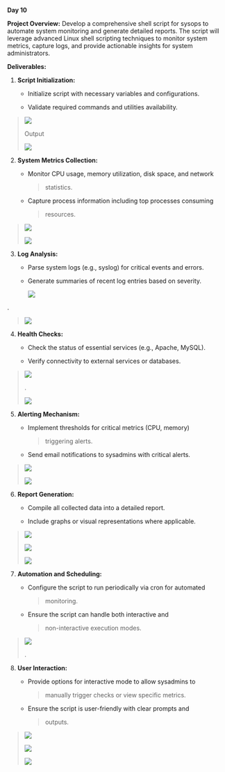 **Day 10**

**Project Overview:** Develop a comprehensive shell script for sysops to
automate system monitoring and generate detailed reports. The script
will leverage advanced Linux shell scripting techniques to monitor
system metrics, capture logs, and provide actionable insights for system
administrators.

**Deliverables:**

1.  **Script Initialization:**

    -   Initialize script with necessary variables and configurations.

    -   Validate required commands and utilities availability.

> ![](.//media/image1.png)
>
> Output
>
> ![](.//media/image2.png)

2.  **System Metrics Collection:**

    -   Monitor CPU usage, memory utilization, disk space, and network
        > statistics.

    -   Capture process information including top processes consuming
        > resources.

> ![](.//media/image3.png)
>
> ![](.//media/image4.png)

3.  **Log Analysis:**

    -   Parse system logs (e.g., syslog) for critical events and errors.

    -   Generate summaries of recent log entries based on severity.

        ![](.//media/image5.png)

.

> ![](.//media/image6.png)

4.  **Health Checks:**

    -   Check the status of essential services (e.g., Apache, MySQL).

    -   Verify connectivity to external services or databases.

> ![](.//media/image7.png)
>
> .
>
> ![](.//media/image8.png)

5.  **Alerting Mechanism:**

    -   Implement thresholds for critical metrics (CPU, memory)
        > triggering alerts.

    -   Send email notifications to sysadmins with critical alerts.

> ![](.//media/image9.png)
>
> ![](.//media/image10.png)

6.  **Report Generation:**

    -   Compile all collected data into a detailed report.

    -   Include graphs or visual representations where applicable.

> ![](.//media/image11.png)
>
> ![](.//media/image12.png)
>
> ![](.//media/image13.png)

7.  **Automation and Scheduling:**

    -   Configure the script to run periodically via cron for automated
        > monitoring.

    -   Ensure the script can handle both interactive and
        > non-interactive execution modes.

> ![](.//media/image14.png)
>
> .

8.  **User Interaction:**

    -   Provide options for interactive mode to allow sysadmins to
        > manually trigger checks or view specific metrics.

    -   Ensure the script is user-friendly with clear prompts and
        > outputs.

> ![](.//media/image15.png)
>
> ![](.//media/image16.png)
>
> ![](.//media/image17.png)
